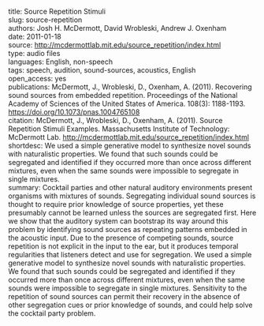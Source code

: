title: Source Repetition Stimuli  
slug: source-repetition  
authors: Josh H. McDermott, David Wrobleski, Andrew J. Oxenham  
date: 2011-01-18  
source: http://mcdermottlab.mit.edu/source_repetition/index.html  
type: audio files  
languages: English, non-speech  
tags: speech, audition, sound-sources, acoustics, English  
open_access: yes  
publications: McDermott, J., Wrobleski, D., Oxenham, A. (2011). Recovering sound sources from embedded repetition. Proceedings of the National Academy of Sciences of the United States of America. 108(3): 1188-1193. https://doi.org/10.1073/pnas.1004765108  
citation: McDermott, J., Wrobleski, D., Oxenham, A. (2011). Source Repetition Stimuli Examples. Massachusetts Institute of Technology: McDermott Lab. http://mcdermottlab.mit.edu/source_repetition/index.html  
shortdesc: We used a simple generative model to synthesize novel sounds with naturalistic properties. We found that such sounds could be segregated and identified if they occurred more than once across different mixtures, even when the same sounds were impossible to segregate in single mixtures.  
summary: Cocktail parties and other natural auditory environments present organisms with mixtures of sounds. Segregating individual sound sources is thought to require prior knowledge of source properties, yet these presumably cannot be learned unless the sources are segregated first. Here we show that the auditory system can bootstrap its way around this problem by identifying sound sources as repeating patterns embedded in the acoustic input. Due to the presence of competing sounds, source repetition is not explicit in the input to the ear, but it produces temporal regularities that listeners detect and use for segregation. We used a simple generative model to synthesize novel sounds with naturalistic properties. We found that such sounds could be segregated and identified if they occurred more than once across different mixtures, even when the same sounds were impossible to segregate in single mixtures. Sensitivity to the repetition of sound sources can permit their recovery in the absence of other segregation cues or prior knowledge of sounds, and could help solve the cocktail party problem.  
